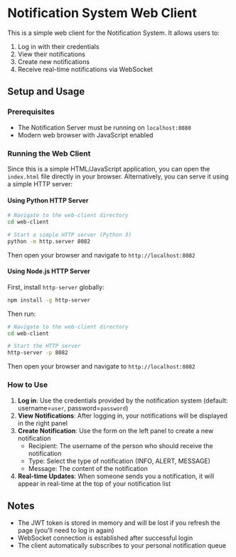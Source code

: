 # Notification System Web Client

This is a simple web client for the Notification System. It allows users to:

1. Log in with their credentials
2. View their notifications
3. Create new notifications
4. Receive real-time notifications via WebSocket

## Setup and Usage

### Prerequisites

- The Notification Server must be running on `localhost:8080`
- Modern web browser with JavaScript enabled

### Running the Web Client

Since this is a simple HTML/JavaScript application, you can open the `index.html` file directly in your browser. Alternatively, you can serve it using a simple HTTP server:

#### Using Python HTTP Server

```bash
# Navigate to the web-client directory
cd web-client

# Start a simple HTTP server (Python 3)
python -m http.server 8082
```

Then open your browser and navigate to `http://localhost:8082`

#### Using Node.js HTTP Server

First, install `http-server` globally:

```bash
npm install -g http-server
```

Then run:

```bash
# Navigate to the web-client directory
cd web-client

# Start the HTTP server
http-server -p 8082
```

Then open your browser and navigate to `http://localhost:8082`

### How to Use

1. **Log in**: Use the credentials provided by the notification system (default: username=`user`, password=`password`)
2. **View Notifications**: After logging in, your notifications will be displayed in the right panel
3. **Create Notification**: Use the form on the left panel to create a new notification
   - Recipient: The username of the person who should receive the notification
   - Type: Select the type of notification (INFO, ALERT, MESSAGE)
   - Message: The content of the notification
4. **Real-time Updates**: When someone sends you a notification, it will appear in real-time at the top of your notification list

## Notes

- The JWT token is stored in memory and will be lost if you refresh the page (you'll need to log in again)
- WebSocket connection is established after successful login
- The client automatically subscribes to your personal notification queue 